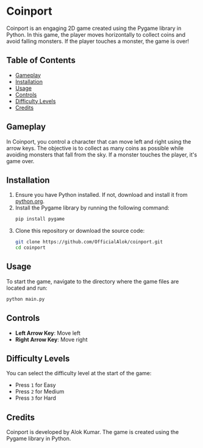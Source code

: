 # Coinport

Coinport is an engaging 2D game created using the Pygame library in Python. In this game, the player moves horizontally to collect coins and avoid falling monsters. If the player touches a monster, the game is over!

## Table of Contents
- [Gameplay](#gameplay)
- [Installation](#installation)
- [Usage](#usage)
- [Controls](#controls)
- [Difficulty Levels](#difficulty-levels)
- [Credits](#credits)

## Gameplay
In Coinport, you control a character that can move left and right using the arrow keys. The objective is to collect as many coins as possible while avoiding monsters that fall from the sky. If a monster touches the player, it's game over.

## Installation
1. Ensure you have Python installed. If not, download and install it from [python.org](https://www.python.org/).
2. Install the Pygame library by running the following command:
   ```sh
   pip install pygame
   ```
3. Clone this repository or download the source code:
   ```sh
   git clone https://github.com/OfficialAlok/coinport.git
   cd coinport
   ```

## Usage
To start the game, navigate to the directory where the game files are located and run:
```sh
python main.py
```

## Controls
- **Left Arrow Key**: Move left
- **Right Arrow Key**: Move right

## Difficulty Levels
You can select the difficulty level at the start of the game:
- Press `1` for Easy
- Press `2` for Medium
- Press `3` for Hard

## Credits
Coinport is developed by Alok Kumar. The game is created using the Pygame library in Python.
